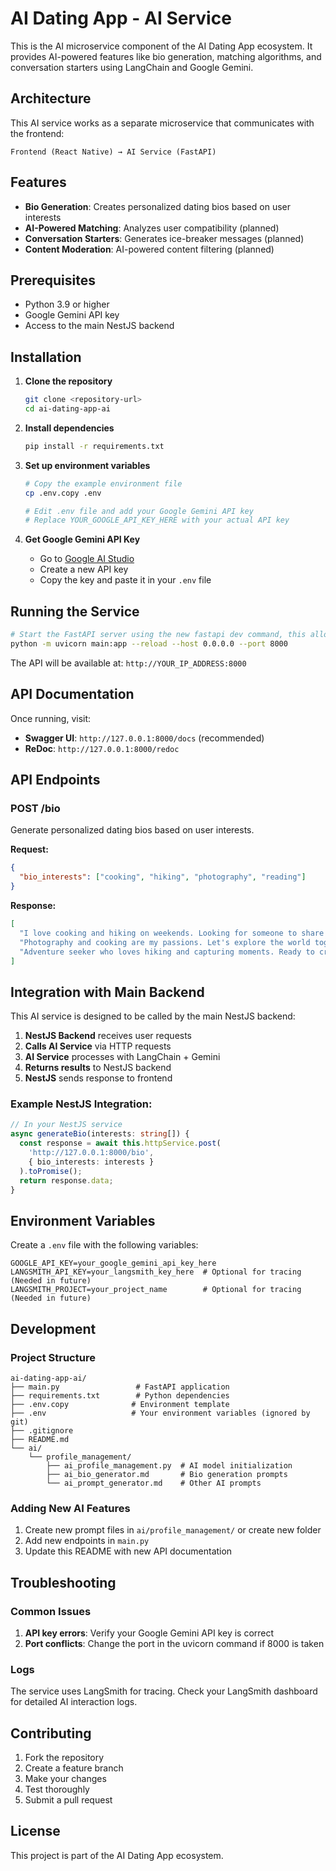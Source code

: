 # AI Dating App - AI Service

This is the AI microservice component of the AI Dating App ecosystem. It provides AI-powered features like bio generation, matching algorithms, and conversation starters using LangChain and Google Gemini.

## Architecture

This AI service works as a separate microservice that communicates with the frontend:

```
Frontend (React Native) → AI Service (FastAPI)
```

## Features

- **Bio Generation**: Creates personalized dating bios based on user interests
- **AI-Powered Matching**: Analyzes user compatibility (planned)
- **Conversation Starters**: Generates ice-breaker messages (planned)
- **Content Moderation**: AI-powered content filtering (planned)

## Prerequisites

- Python 3.9 or higher
- Google Gemini API key
- Access to the main NestJS backend

## Installation

1. **Clone the repository**

   ```bash
   git clone <repository-url>
   cd ai-dating-app-ai
   ```

2. **Install dependencies**

   ```bash
   pip install -r requirements.txt
   ```

3. **Set up environment variables**

   ```bash
   # Copy the example environment file
   cp .env.copy .env

   # Edit .env file and add your Google Gemini API key
   # Replace YOUR_GOOGLE_API_KEY_HERE with your actual API key
   ```

4. **Get Google Gemini API Key**
   - Go to [Google AI Studio](https://makersuite.google.com/app/apikey)
   - Create a new API key
   - Copy the key and paste it in your `.env` file

## Running the Service

```bash
# Start the FastAPI server using the new fastapi dev command, this allows FastAPI to listen on all ports
python -m uvicorn main:app --reload --host 0.0.0.0 --port 8000
```

The API will be available at: `http://YOUR_IP_ADDRESS:8000`

## API Documentation

Once running, visit:

- **Swagger UI**: `http://127.0.0.1:8000/docs` (recommended)
- **ReDoc**: `http://127.0.0.1:8000/redoc`

## API Endpoints

### POST /bio

Generate personalized dating bios based on user interests.

**Request:**

```json
{
  "bio_interests": ["cooking", "hiking", "photography", "reading"]
}
```

**Response:**

```json
[
  "I love cooking and hiking on weekends. Looking for someone to share adventures with!",
  "Photography and cooking are my passions. Let's explore the world together through food and lens.",
  "Adventure seeker who loves hiking and capturing moments. Ready to create memories with the right person!"
]
```

## Integration with Main Backend

This AI service is designed to be called by the main NestJS backend:

1. **NestJS Backend** receives user requests
2. **Calls AI Service** via HTTP requests
3. **AI Service** processes with LangChain + Gemini
4. **Returns results** to NestJS backend
5. **NestJS** sends response to frontend

### Example NestJS Integration:

```typescript
// In your NestJS service
async generateBio(interests: string[]) {
  const response = await this.httpService.post(
    'http://127.0.0.1:8000/bio',
    { bio_interests: interests }
  ).toPromise();
  return response.data;
}
```

## Environment Variables

Create a `.env` file with the following variables:

```env
GOOGLE_API_KEY=your_google_gemini_api_key_here
LANGSMITH_API_KEY=your_langsmith_key_here  # Optional for tracing (Needed in future)
LANGSMITH_PROJECT=your_project_name        # Optional for tracing (Needed in future)
```

## Development

### Project Structure

```
ai-dating-app-ai/
├── main.py                 # FastAPI application
├── requirements.txt        # Python dependencies
├── .env.copy              # Environment template
├── .env                   # Your environment variables (ignored by git)
├── .gitignore
├── README.md
└── ai/
    └── profile_management/
        ├── ai_profile_management.py  # AI model initialization
        ├── ai_bio_generator.md       # Bio generation prompts
        └── ai_prompt_generator.md    # Other AI prompts
```

### Adding New AI Features

1. Create new prompt files in `ai/profile_management/` or create new folder
2. Add new endpoints in `main.py`
3. Update this README with new API documentation

## Troubleshooting

### Common Issues

1. **API key errors**: Verify your Google Gemini API key is correct
2. **Port conflicts**: Change the port in the uvicorn command if 8000 is taken

### Logs

The service uses LangSmith for tracing. Check your LangSmith dashboard for detailed AI interaction logs.

## Contributing

1. Fork the repository
2. Create a feature branch
3. Make your changes
4. Test thoroughly
5. Submit a pull request

## License

This project is part of the AI Dating App ecosystem.
